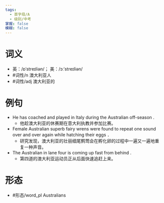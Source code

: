 ```yaml
---
tags:
  - 首字母/A
  - 级别/中考
掌握: false
模糊: false
---
```

# 词义
- 英：/ɒˈstreɪliən/； 美：/ɔːˈstreɪliən/
- #词性/n  澳大利亚人
- #词性/adj  澳大利亚的
# 例句
- He has coached and played in Italy during the Australian off-season .
	- 他趁澳大利亚的休赛期在意大利执教并参加比赛。
- Female Australian superb fairy wrens were found to repeat one sound over and over again while hatching their eggs ．
	- 研究发现，澳大利亚的壮丽细尾鹩莺会在孵化卵的过程中一遍又一遍地重复一种声音。
- The Australian in lane four is coming up fast from behind .
	- 第四道的澳大利亚运动员正从后面快速追赶上来。
# 形态
- #形态/word_pl Australians

